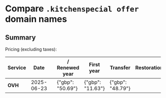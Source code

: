 # Compare `.kitchenspecial offer` domain names

## Summary

Pricing (excluding taxes):

| Service | Date |  | / Renewed year | First year | Transfer | Restoration |
|--|--|--|--|--|--|--|
| **OVH** | 2025-06-23 |  | {"gbp": "50.69"} | {"gbp": "11.63"} | {"gbp": "48.79"} |  |
